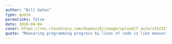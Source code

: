 ```yaml
---
author: "Bill Gates"
type: quote
permalinks: false
date: 2018-04-04
cover: https://res.cloudinary.com/duqeezi8j/image/upload/f_auto/v1523270957/Bill-Gates-VR-Education-1024x689_lsqbso.jpg
quote: "Measuring programming progress by lines of code is like measuring aircraft building progress by weight."
---
```


